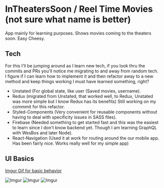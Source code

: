 # InTheatersSoon / Reel Time Movies (not sure what name is better)
App mainly for learning purposes. Shows movies coming to the theaters soon. Easy Cheesy.

## Tech
For this I'll be jumping around as I learn new tech, if you look thru the commits and PRs you'll notice me migrating to and away from random tech. I figure if I can learn how to implement it and then refactor away to a new method and keep things working I must have learned something, right?

- Unstated (For global state, like user (Saved movies, username).
- Redux (migrated from Unstated, that worked well, to Redux, Unstated was more simple but I know Redux has its benefits) Still working on my commmit for this refactor.
- Styled-Components (Very convenient for reusable components without having to deal with specificity issues in SASS files).
- Firebase (Needed something to get started fast and this was the easiest to learn since I don't know backend yet. Though I am learning GraphQL with WesBos and later Node).
- React-Navigation (Used it at work for routing around the our mobile app. Has been fairly nice. Works really well for my simple app)

## UI Basics
[Imgur Gif for basic behavior](https://i.imgur.com/eu91DxR.gifv)

![Imgur](https://i.imgur.com/E5MKSze.png)
![Imgur](https://i.imgur.com/KLdvJV3.png)
![Imgur](https://i.imgur.com/hr12dp9.png)
